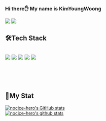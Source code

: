 ### Hi there✋ My name is KimYoungWoong
<a href="https://velog.io/@highero-k" target="_blank"><img src="https://img.shields.io/badge/Velog-33ba91?style=flat-square&logo=V&logoColor=white"/></a>
<a href="https://mail.naver.com/" target="_blank"><img src="https://img.shields.io/badge/hero2626@naver.com-03C75A?style=flat-square&logo=Naver&logoColor=white"/></a>

🛠Tech Stack
---
<img src="https://img.shields.io/badge/Python-3766AB?style=flat-square&logo=Python&logoColor=white"/></a>
<img src="https://img.shields.io/badge/HTML-E34F26?style=flat-square&logo=HTML5&logoColor=white"/></a>
<img src="https://img.shields.io/badge/CSS-1572B6?style=flat-square&logo=CSS3&logoColor=white"/></a>
<img src="https://img.shields.io/badge/JavaScript-F7DF1E?style=flat-square&logo=JavaScript&logoColor=white"/></a>
<img src="https://img.shields.io/badge/React-61DAFB?style=flat-square&logo=React&logoColor=white"/></a>
<br><br><br><br><br>
📖My Stat
---
[![nocice-hero's GitHub stats](https://github-readme-stats.vercel.app/api?username=novice-hero)](https://github.com/anuraghazra/github-readme-stats)<br>
[![nocice-hero's github stats](https://github-readme-stats.vercel.app/api/top-langs/?username=novice-hero&show_icons=true&hide_border=true&title_color=004386&icon_color=004386&layout=compact)](https://github.com/novice-hero)
